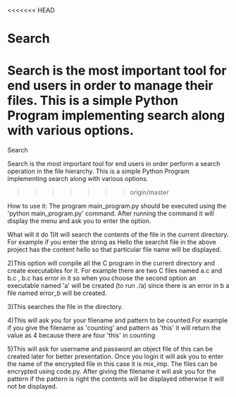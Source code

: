 <<<<<<< HEAD
# Search

Search is the most important tool for end users in order to manage their files. This is a simple Python Program implementing search along with various options.
=======
Search



Search is the most important tool for end users in order perform a search operation in the file hierarchy. This is a simple Python Program implementing search along with various options.
>>>>>>> origin/master

How to use it:
The program main_program.py should be executed using the 'python main_program.py' command. After running the command it will display the menu and ask you to enter the option.

What will it do
1)It will search the contents of the file in the current directory. For example if you enter the string as Hello the searchit file in the above project has the content hello so that particular file name will be displayed.


2)This option will compile all the C program in the current directory and create executables for it. For example there are two C files named a.c and b.c , b.c has error in it  so when you choose the second option  an executable named 'a' will be created (to run ./a) since there is an error in b a file named error_b will be created.


3)This searches the file in the directory.


4)This will ask you for your filename and pattern to be counted.For example if you give the filename as 'counting' and pattern as 'this' it will return the value as 4 because there are four 'this' in counting


5)This will ask for username and password an object file of this can be created later for better presentation.
 Once you login it will ask you to enter the name of the encrypted file in this case it is mix_imp. The files can be encrypted  using code.py.
 After giving the filename it will ask you for the pattern if the pattern is right the contents will be displayed otherwise it will not be displayed.
